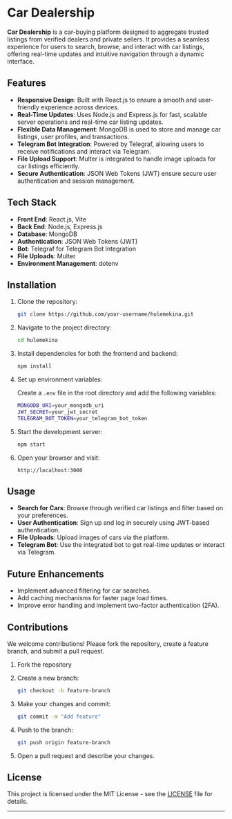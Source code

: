 
# Car Dealership

**Car Dealership** is a car-buying platform designed to aggregate trusted listings from verified dealers and private sellers. It provides a seamless experience for users to search, browse, and interact with car listings, offering real-time updates and intuitive navigation through a dynamic interface.

## Features

- **Responsive Design**: Built with React.js to ensure a smooth and user-friendly experience across devices.
- **Real-Time Updates**: Uses Node.js and Express.js for fast, scalable server operations and real-time car listing updates.
- **Flexible Data Management**: MongoDB is used to store and manage car listings, user profiles, and transactions.
- **Telegram Bot Integration**: Powered by Telegraf, allowing users to receive notifications and interact via Telegram.
- **File Upload Support**: Multer is integrated to handle image uploads for car listings efficiently.
- **Secure Authentication**: JSON Web Tokens (JWT) ensure secure user authentication and session management.

## Tech Stack

- **Front End**: React.js, Vite
- **Back End**: Node.js, Express.js
- **Database**: MongoDB
- **Authentication**: JSON Web Tokens (JWT)
- **Bot**: Telegraf for Telegram Bot Integration
- **File Uploads**: Multer
- **Environment Management**: dotenv

## Installation

1. Clone the repository:

   ```bash
   git clone https://github.com/your-username/hulemekina.git
   ```

2. Navigate to the project directory:

   ```bash
   cd hulemekina
   ```

3. Install dependencies for both the frontend and backend:

   ```bash
   npm install
   ```

4. Set up environment variables:

   Create a `.env` file in the root directory and add the following variables:

   ```bash
   MONGODB_URI=your_mongodb_uri
   JWT_SECRET=your_jwt_secret
   TELEGRAM_BOT_TOKEN=your_telegram_bot_token
   ```

5. Start the development server:

   ```bash
   npm start
   ```

6. Open your browser and visit:

   ```
   http://localhost:3000
   ```

## Usage

- **Search for Cars**: Browse through verified car listings and filter based on your preferences.
- **User Authentication**: Sign up and log in securely using JWT-based authentication.
- **File Uploads**: Upload images of cars via the platform.
- **Telegram Bot**: Use the integrated bot to get real-time updates or interact via Telegram.

## Future Enhancements

- Implement advanced filtering for car searches.
- Add caching mechanisms for faster page load times.
- Improve error handling and implement two-factor authentication (2FA).

## Contributions

We welcome contributions! Please fork the repository, create a feature branch, and submit a pull request.

1. Fork the repository
2. Create a new branch:

   ```bash
   git checkout -b feature-branch
   ```

3. Make your changes and commit:

   ```bash
   git commit -m "Add feature"
   ```

4. Push to the branch:

   ```bash
   git push origin feature-branch
   ```

5. Open a pull request and describe your changes.

## License

This project is licensed under the MIT License - see the [LICENSE](LICENSE) file for details.

---
